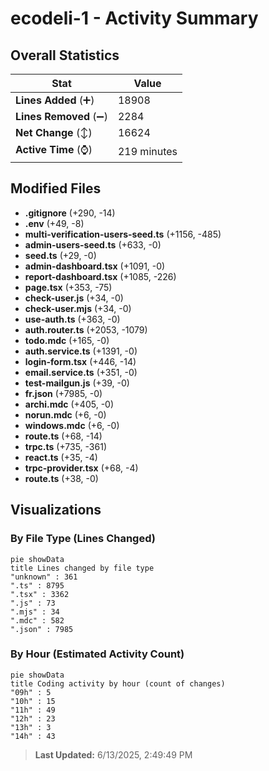 # ecodeli-1 - Activity Summary 

## Overall Statistics

| Stat                   | Value                                                             |
| ---------------------- | ----------------------------------------------------------------- |
| **Lines Added** (➕)   | 18908                                          |
| **Lines Removed** (➖) | 2284                                        |
| **Net Change** (↕)    | 16624                |
| **Active Time** (⌚)   | 219 minutes |


## Modified Files
- **.gitignore** (+290, -14)
- **.env** (+49, -8)
- **multi-verification-users-seed.ts** (+1156, -485)
- **admin-users-seed.ts** (+633, -0)
- **seed.ts** (+29, -0)
- **admin-dashboard.tsx** (+1091, -0)
- **report-dashboard.tsx** (+1085, -226)
- **page.tsx** (+353, -75)
- **check-user.js** (+34, -0)
- **check-user.mjs** (+34, -0)
- **use-auth.ts** (+363, -0)
- **auth.router.ts** (+2053, -1079)
- **todo.mdc** (+165, -0)
- **auth.service.ts** (+1391, -0)
- **login-form.tsx** (+446, -14)
- **email.service.ts** (+351, -0)
- **test-mailgun.js** (+39, -0)
- **fr.json** (+7985, -0)
- **archi.mdc** (+405, -0)
- **norun.mdc** (+6, -0)
- **windows.mdc** (+6, -0)
- **route.ts** (+68, -14)
- **trpc.ts** (+735, -361)
- **react.ts** (+35, -4)
- **trpc-provider.tsx** (+68, -4)
- **route.ts** (+38, -0)

## Visualizations

### By File Type (Lines Changed)

```mermaid
pie showData
title Lines changed by file type
"unknown" : 361
".ts" : 8795
".tsx" : 3362
".js" : 73
".mjs" : 34
".mdc" : 582
".json" : 7985
```

### By Hour (Estimated Activity Count)

```mermaid
pie showData
title Coding activity by hour (count of changes)
"09h" : 5
"10h" : 15
"11h" : 49
"12h" : 23
"13h" : 3
"14h" : 43
```


> **Last Updated:** 6/13/2025, 2:49:49 PM